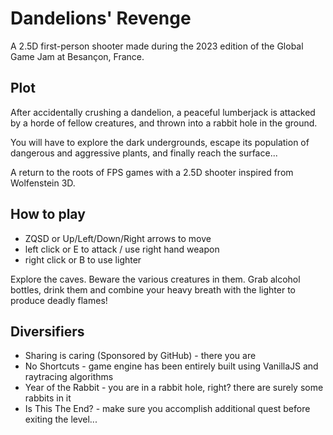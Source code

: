 # Dandelions' Revenge 

A 2.5D first-person shooter made during the 2023 edition of the Global Game Jam at Besançon, France. 

## Plot

After accidentally crushing a dandelion, a peaceful lumberjack is attacked by a horde of fellow creatures, 
and thrown into a rabbit hole in the ground. 

You will have to explore the dark undergrounds, escape its population of dangerous and aggressive plants, 
and finally reach the surface... 

A return to the roots of FPS games with a 2.5D shooter inspired from Wolfenstein 3D.

## How to play

- ZQSD or Up/Left/Down/Right arrows to move
- left click or E to attack / use right hand weapon
- right click or B to use lighter 

Explore the caves. Beware the various creatures in them. 
Grab alcohol bottles, drink them and combine your heavy breath with the lighter to produce deadly flames!

## Diversifiers

- Sharing is caring (Sponsored by GitHub) - there you are
- No Shortcuts - game engine has been entirely built using VanillaJS and raytracing algorithms
- Year of the Rabbit - you are in a rabbit hole, right? there are surely some rabbits in it 
- Is This The End? - make sure you accomplish additional quest before exiting the level...




